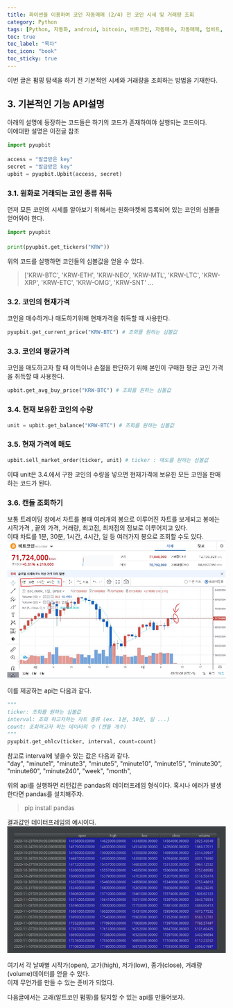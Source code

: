 ```yaml
---
title: 파이썬을 이용하여 코인 자동매매 (2/4) 전 코인 시세 및 거래량 조회
category: Python
tags: [Python, 자동화, android, bitcoin, 비트코인, 자동매수, 자동매매, 업비트, 펌핑]
toc: true
toc_label: "목차"
toc_icon: "book"
toc_sticky: true
---
```


이번 글은 펌핑 탐색을 하기 전 기본적인 시세와 거래량을 조회하는 방법을 기재한다.

## 3. 기본적인 기능 API설명
아래의 설명에 등장하는 코드들은 하기의 코드가 존재하여야 실행되는 코드이다.  
이에대한 설명은 이전글 참조
```python
import pyupbit

access = "발급받은 key"
secret = "발급받은 key"
upbit = pyupbit.Upbit(access, secret)
```
### 3.1. 원화로 거래되는 코인 종류 취득
먼저 모든 코인의 시세를 알아보기 위해서는 원화마켓에 등록되어 있는 코인의 심볼을 얻어와야 한다.

```python
import pyupbit

print(pyupbit.get_tickers("KRW"))
```
위의 코드를 실행하면 코인들의 심볼값을 얻을 수 있다.
> ['KRW-BTC', 'KRW-ETH', 'KRW-NEO', 'KRW-MTL', 'KRW-LTC', 'KRW-XRP', 'KRW-ETC', 'KRW-OMG', 'KRW-SNT' ...

### 3.2. 코인의 현재가격
코인을 매수하거나 매도하기위해 현재가격을 취득할 때 사용한다.
```python
pyupbit.get_current_price("KRW-BTC") # 조회를 원하는 심볼값
```

### 3.3. 코인의 평균가격
코인을 매도하고자 할 때 이득이나 손절을 판단하기 위해 본인이 구매한 평균 코인 가격을 취득할 때 사용한다.
```python
upbit.get_avg_buy_price("KRW-BTC") # 조회를 원하는 심볼값
```

### 3.4. 현재 보유한 코인의 수량
```python
unit = upbit.get_balance("KRW-BTC") # 조회를 원하는 심볼값
```

### 3.5. 현재 가격에 매도
```python
upbit.sell_market_order(ticker, unit) # ticker : 매도를 원하는 심볼값
```
이때 unit은 3.4.에서 구한 코인의 수량을 넣으면 현재가격에 보유한 모든 코인을 판매하는 코드가 된다.

### 3.6. 캔들 조회하기
보통 트레이딩 창에서 차트를 볼때 여러개의 봉으로 이루어진 차트를 보게되고 봉에는 시작가격 , 끝의 가격, 거래량, 최고점, 최저점의 정보로 이루어지고 있다.  
이때 차트를 1분, 30분, 1시간, 4시간, 일 등 여러가지 봉으로 조회할 수도 있다.
![업비트 차트 화면](../../../assets/images/20210510/2021051001.JPG) 

이를 제공하는 api는 다음과 같다.
```python
"""
ticker: 조회를 원하는 심볼값
interval: 조회 하고자하는 차트 종류 (ex. 1분, 30분, 일 ...)
count: 조회하고자 하는 데이터의 수 (캔들 개수)
"""
pyupbit.get_ohlcv(ticker, interval, count=count) 
```
참고로 interval에 넣을수 있는 값은 다음과 같다.   
"day", "minute1", "minute3", 
"minute5", "minute10", "minute15", "minute30", "minute60", "minute240", "week",  "month", 

위의 api를 실행하면 리턴값은 pandas의 데이터프레임 형식이다.
혹시나 에러가 발생한다면 pandas를 설치해주자.
> pip install pandas

결과값인 데이터프레임의 예시이다.
![일봉 결과값](../../../assets/images/20210510/2021051002.JPG) 

여기서 각 날짜별 시작가(open), 고가(high), 저가(low), 종가(close), 거래량(volume)데이터를 얻을 수 있다.  
이제 무언가를 만들 수 있는 준비가 되었다.  

다음글에서는 고래(알트코인 펌핑)를 탐지할 수 있는 api를 만들어보자.